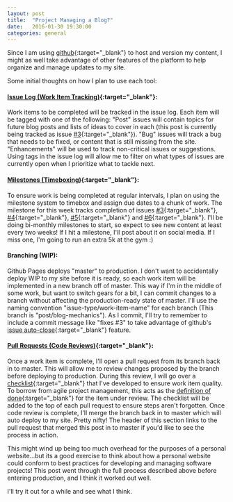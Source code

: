 ```yaml
---
layout: post
title:  "Project Managing a Blog?"
date:   2016-01-30 19:30:00
categories: general
---
```


Since I am using [github][github]{:target="_blank"} to host and version my content, I might as well take advantage of other features of the platform to help organize and manage updates to my site.

Some initial thoughts on how I plan to use each tool:

#### [Issue Log (Work Item Tracking)][issue-log]{:target="_blank"}:
Work items to be completed will be tracked in the issue log. Each item will be tagged with one of the following: "Post" issues will contain topics for future blog posts and lists of ideas to cover in each (this post is currently being tracked as issue [#3][#3]{:target="_blank"}). "Bug" issues will track a bug that needs to be fixed, or content that is still missing from the site. "Enhancements" will be used to track non-critical issues or suggestions. Using tags in the issue log will allow me to filter on what types of issues are currently open when I prioritize what to tackle next.

#### [Milestones (Timeboxing)][milestone]{:target="_blank"}:
To ensure work is being completed at regular intervals, I plan on using the milestone system to timebox and assign due dates to a chunk of work. The milestone for this week tracks completion of issues [#3][#3]{:target="_blank"}, [#4][#4]{:target="_blank"}, [#5][#5]{:target="_blank"} and [#6][#6]{:target="_blank"}. I'll be doing bi-monthly milestones to start, so expect to see new content at least every two weeks! If I hit a milestone, I'll post about it on social media. If I miss one, I'm going to run an extra 5k at the gym :)

#### Branching (WIP):
Github Pages deploys "master" to production. I don't want to accidentally deploy WIP to my site before it is ready, so each work item will be implemented in a new branch off of master. This way if I'm in the middle of some work, but want to switch gears for a bit, I can commit changes to a branch without affecting the production-ready state of master. I'll use the naming convention "issue-type/work-item-name" for each branch (This branch is "post/blog-mechanics"). As I commit, I'll try to remember to include a commit message like "fixes #3" to take advantage of github's [issue auto-close][issue-auto-close]{:target="_blank"} feature.

#### [Pull Requests (Code Reviews)][pull-request]{:target="_blank"}:
Once a work item is complete, I'll open a pull request from its branch back in to master. This will allow me to review changes proposed by the branch before deploying to production. During this review, I will go over a [checklist][checklist]{:target="_blank"} that I've developed to ensure work item quality. To borrow from agile project management, this acts as the [definition of done][definition-of-done]{:target="_blank"} for the item under review. The checklist will be added to the top of each pull request to ensure steps aren't forgotten. Once code review is complete, I'll merge the branch back in to master which will auto deploy to my site. Pretty nifty! The header of this section links to the pull request that merged this post in to master if you'd like to see the process in action.

This might wind up being too much overhead for the purposes of a personal website...but its a good exercise to think about how a personal website could conform to best practices for developing and managing software projects! This post went through the full process described above before entering production, and I think it worked out well.

I'll try it out for a while and see what I think.


[github]:             https://pages.github.com/
[issue-log]:          https://github.com/bambielli/bambielli.github.io/issues
[milestone]:          https://github.com/bambielli/bambielli.github.io/milestones
[definition-of-done]: https://github.com/bambielli/bambielli.github.io/wiki/Post-Definition-of-Done
[#3]:                 https://github.com/bambielli/bambielli.github.io/issues/3
[#4]:                 https://github.com/bambielli/bambielli.github.io/issues/4
[#5]:                 https://github.com/bambielli/bambielli.github.io/issues/5
[#6]:                 https://github.com/bambielli/bambielli.github.io/issues/6
[checklist]:          https://www.goodreads.com/book/show/6667514-the-checklist-manifesto
[pull-request]:       https://github.com/bambielli/bambielli.github.io/pull/15
[issue-auto-close]:   https://help.github.com/articles/closing-issues-via-commit-messages/
